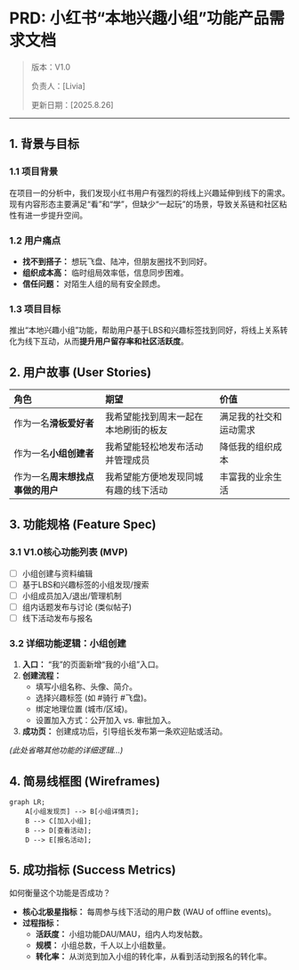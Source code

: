 # PRD: 小红书“本地兴趣小组”功能产品需求文档

> 版本：V1.0
>
> 负责人：[Livia]
>
> 更新日期：[2025.8.26]

---

## 1. 背景与目标

### 1.1 项目背景
在项目一的分析中，我们发现小红书用户有强烈的将线上兴趣延伸到线下的需求。现有内容形态主要满足“看”和“学”，但缺少“一起玩”的场景，导致关系链和社区粘性有进一步提升空间。

### 1.2 用户痛点
*   **找不到搭子：** 想玩飞盘、陆冲，但朋友圈找不到同好。
*   **组织成本高：** 临时组局效率低，信息同步困难。
*   **信任问题：** 对陌生人组的局有安全顾虑。

### 1.3 项目目标
推出“本地兴趣小组”功能，帮助用户基于LBS和兴趣标签找到同好，将线上关系转化为线下互动，从而**提升用户留存率和社区活跃度**。

## 2. 用户故事 (User Stories)

| 角色 | 期望 | 价值 |
| :--- | :--- | :--- |
| 作为一名**滑板爱好者** | 我希望能找到周末一起在本地刷街的板友 | 满足我的社交和运动需求 |
| 作为一名**小组创建者** | 我希望能轻松地发布活动并管理成员 | 降低我的组织成本 |
| 作为一名**周末想找点事做的用户** | 我希望能方便地发现同城有趣的线下活动 | 丰富我的业余生活 |

## 3. 功能规格 (Feature Spec)

### 3.1 V1.0核心功能列表 (MVP)
*   [ ] 小组创建与资料编辑
*   [ ] 基于LBS和兴趣标签的小组发现/搜索
*   [ ] 小组成员加入/退出/管理机制
*   [ ] 组内话题发布与讨论 (类似帖子)
*   [ ] 线下活动发布与报名

### 3.2 详细功能逻辑：小组创建
1.  **入口：** “我”的页面新增“我的小组”入口。
2.  **创建流程：**
    *   填写小组名称、头像、简介。
    *   选择兴趣标签 (如 #骑行 #飞盘)。
    *   绑定地理位置 (城市/区域)。
    *   设置加入方式：公开加入 vs. 审批加入。
3.  **成功页：** 创建成功后，引导组长发布第一条欢迎贴或活动。

*(此处省略其他功能的详细逻辑...)*

## 4. 简易线框图 (Wireframes)

```mermaid
graph LR;
    A[小组发现页] --> B[小组详情页];
    B --> C[加入小组];
    B --> D[查看活动];
    D --> E[报名活动];
```


## 5. 成功指标 (Success Metrics)

如何衡量这个功能是否成功？

*   **核心北极星指标：** 每周参与线下活动的用户数 (WAU of offline events)。
*   **过程指标：**
    *   **活跃度：** 小组功能DAU/MAU，组内人均发帖数。
    *   **规模：** 小组总数，千人以上小组数量。
    *   **转化率：** 从浏览到加入小组的转化率，从看到活动到报名的转化率。

